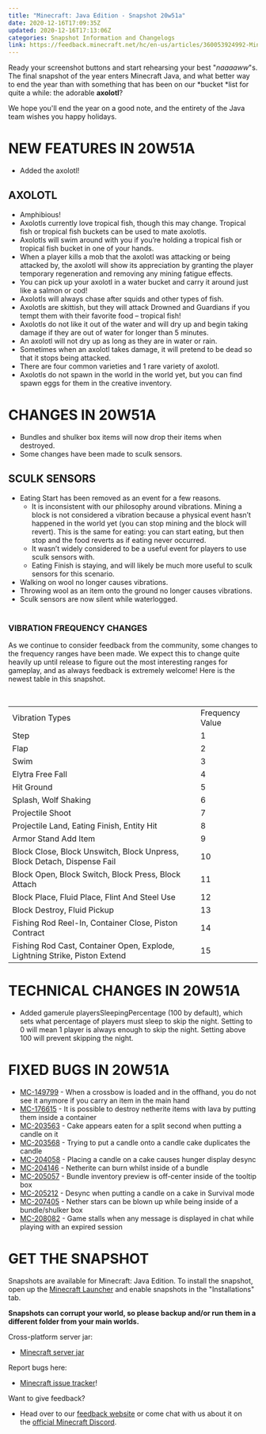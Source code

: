 ```yaml
---
title: "Minecraft: Java Edition - Snapshot 20w51a"
date: 2020-12-16T17:09:35Z
updated: 2020-12-16T17:13:06Z
categories: Snapshot Information and Changelogs
link: https://feedback.minecraft.net/hc/en-us/articles/360053924992-Minecraft-Java-Edition-Snapshot-20w51a
---
```


Ready your screenshot buttons and start rehearsing your best "*naaaaww*"s. The final snapshot of the year enters Minecraft Java, and what better way to end the year than with something that has been on our *bucket *list for quite a while: the adorable **axolotl**?   
  
We hope you'll end the year on a good note, and the entirety of the Java team wishes you happy holidays.

# NEW FEATURES IN 20W51A

- Added the axolotl!

## AXOLOTL

- Amphibious!
- Axolotls currently love tropical fish, though this may change. Tropical fish or tropical fish buckets can be used to mate axolotls.
- Axolotls will swim around with you if you’re holding a tropical fish or tropical fish bucket in one of your hands.
- When a player kills a mob that the axolotl was attacking or being attacked by, the axolotl will show its appreciation by granting the player temporary regeneration and removing any mining fatigue effects.
- You can pick up your axolotl in a water bucket and carry it around just like a salmon or cod!
- Axolotls will always chase after squids and other types of fish.
- Axolotls are skittish, but they will attack Drowned and Guardians if you tempt them with their favorite food – tropical fish!
- Axolotls do not like it out of the water and will dry up and begin taking damage if they are out of water for longer than 5 minutes.
- An axolotl will not dry up as long as they are in water or rain.
- Sometimes when an axolotl takes damage, it will pretend to be dead so that it stops being attacked.
- There are four common varieties and 1 rare variety of axolotl.
- Axolotls do not spawn in the world in the world yet, but you can find spawn eggs for them in the creative inventory.

# CHANGES IN 20W51A

- Bundles and shulker box items will now drop their items when destroyed.
- Some changes have been made to sculk sensors.

## SCULK SENSORS

- Eating Start has been removed as an event for a few reasons.
  - It is inconsistent with our philosophy around vibrations. Mining a block is not considered a vibration because a physical event hasn’t happened in the world yet (you can stop mining and the block will revert). This is the same for eating: you can start eating, but then stop and the food reverts as if eating never occurred.
  - It wasn’t widely considered to be a useful event for players to use sculk sensors with.
  - Eating Finish is staying, and will likely be much more useful to sculk sensors for this scenario.
- Walking on wool no longer causes vibrations.
- Throwing wool as an item onto the ground no longer causes vibrations.
- Sculk sensors are now silent while waterlogged.  
  ​

### VIBRATION FREQUENCY CHANGES

As we continue to consider feedback from the community, some changes to the frequency ranges have been made. We expect this to change quite heavily up until release to figure out the most interesting ranges for gameplay, and as always feedback is extremely welcome! Here is the newest table in this snapshot.

  
​

|                                                                            |                 |
|----------------------------------------------------------------------------|-----------------|
| Vibration Types                                                            | Frequency Value |
| Step                                                                       | 1               |
| Flap                                                                       | 2               |
| Swim                                                                       | 3               |
| Elytra Free Fall                                                           | 4               |
| Hit Ground                                                                 | 5               |
| Splash, Wolf Shaking                                                       | 6               |
| Projectile Shoot                                                           | 7               |
| Projectile Land, Eating Finish, Entity Hit                                 | 8               |
| Armor Stand Add Item                                                       | 9               |
| Block Close, Block Unswitch, Block Unpress, Block Detach, Dispense Fail    | 10              |
| Block Open, Block Switch, Block Press, Block Attach                        | 11              |
| Block Place, Fluid Place, Flint And Steel Use                              | 12              |
| Block Destroy, Fluid Pickup                                                | 13              |
| Fishing Rod Reel-In, Container Close, Piston Contract                      | 14              |
| Fishing Rod Cast, Container Open, Explode, Lightning Strike, Piston Extend | 15              |

#  TECHNICAL CHANGES IN 20W51A

- Added gamerule playersSleepingPercentage (100 by default), which sets what percentage of players must sleep to skip the night. Setting to 0 will mean 1 player is always enough to skip the night. Setting above 100 will prevent skipping the night.

# FIXED BUGS IN 20W51A

- [MC-149799](https://bugs.mojang.com/browse/MC-149799) - When a crossbow is loaded and in the offhand, you do not see it anymore if you carry an item in the main hand
- [MC-176615](https://bugs.mojang.com/browse/MC-176615) - It is possible to destroy netherite items with lava by putting them inside a container
- [MC-203563](https://bugs.mojang.com/browse/MC-203563) - Cake appears eaten for a split second when putting a candle on it
- [MC-203568](https://bugs.mojang.com/browse/MC-203568) - Trying to put a candle onto a candle cake duplicates the candle
- [MC-204058](https://bugs.mojang.com/browse/MC-204058) - Placing a candle on a cake causes hunger display desync
- [MC-204146](https://bugs.mojang.com/browse/MC-204146) - Netherite can burn whilst inside of a bundle
- [MC-205057](https://bugs.mojang.com/browse/MC-205057) - Bundle inventory preview is off-center inside of the tooltip box
- [MC-205212](https://bugs.mojang.com/browse/MC-205212) - Desync when putting a candle on a cake in Survival mode
- [MC-207405](https://bugs.mojang.com/browse/MC-207405) - Nether stars can be blown up while being inside of a bundle/shulker box
- [MC-208082](https://bugs.mojang.com/browse/MC-208082) - Game stalls when any message is displayed in chat while playing with an expired session

# GET THE SNAPSHOT

Snapshots are available for Minecraft: Java Edition. To install the snapshot, open up the [Minecraft Launcher](https://www.minecraft.net/download.html) and enable snapshots in the "Installations" tab.

**Snapshots can corrupt your world, so please backup and/or run them in a different folder from your main worlds.**

Cross-platform server jar:

- [Minecraft server jar](https://launcher.mojang.com/v1/objects/fc87ef4c3cf1c815809249cc00ccade233b22cf5/server.jar)

Report bugs here:

- [Minecraft issue tracker](https://bugs.mojang.com/browse/MC)!

Want to give feedback?

- Head over to our [feedback website](https://aka.ms/CavesCliffsFeedback?ref=minecraftnet) or come chat with us about it on the [official Minecraft Discord](https://discordapp.com/invite/minecraft).
